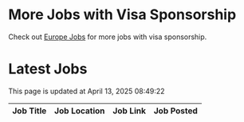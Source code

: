 # More Jobs with Visa Sponsorship

Check out [Europe Jobs](https://github.com/sureshparimi/europejobs#latest-jobs) for more jobs with visa sponsorship.

# Latest Jobs

This page is updated at April 13, 2025 08:49:22

| Job Title | Job Location | Job Link | Job Posted |
| --- | --- | --- | --- |
